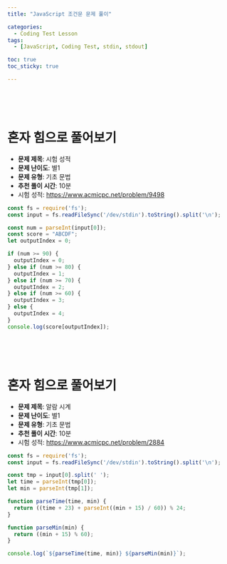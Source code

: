 ```yaml
---
title: "JavaScript 조건문 문제 풀이"

categories:
  - Coding Test Lesson
tags:
  - [JavaScript, Coding Test, stdin, stdout]

toc: true
toc_sticky: true

---
```


​    

​    

# 혼자 힘으로 풀어보기

- **문제 제목**: 시험 성적
- **문제 난이도**: 별1
- **문제 유형**: 기초 문법
- **추천 풀이 시간**: 10분
- 시험 성적: https://www.acmicpc.net/problem/9498

```javascript
const fs = require('fs');
const input = fs.readFileSync('/dev/stdin').toString().split('\n');

const num = parseInt(input[0]);
const score = "ABCDF";
let outputIndex = 0;

if (num >= 90) {
  outputIndex = 0;
} else if (num >= 80) {
  outputIndex = 1;
} else if (num >= 70) {
  outputIndex = 2;
} else if (num >= 60) {
  outputIndex = 3;
} else {
  outputIndex = 4;
}
console.log(score[outputIndex]);
```

​     

​    

# 혼자 힘으로 풀어보기

- **문제 제목**: 알람 시계
- **문제 난이도**: 별1
- **문제 유형**: 기초 문법
- **추천 풀이 시간**: 10분
- 시험 성적: https://www.acmicpc.net/problem/2884

```javascript
const fs = require('fs');
const input = fs.readFileSync('/dev/stdin').toString().split('\n');

const tmp = input[0].split(' ');
let time = parseInt(tmp[0]);
let min = parseInt(tmp[1]);

function parseTime(time, min) {
  return ((time + 23) + parseInt((min + 15) / 60)) % 24;
}

function parseMin(min) {
  return ((min + 15) % 60);
}

console.log(`${parseTime(time, min)} ${parseMin(min)}`);
```

